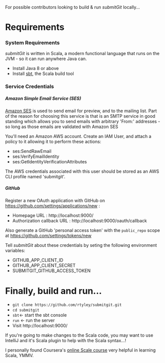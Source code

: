 For possible contributors looking to build & run _submitGit_ locally...

# Requirements

### System Requirements

_submitGit_ is written in Scala, a modern functional language that runs on the JVM - so it
can run anywhere Java can.

* Install Java 8 or above
* Install [sbt](http://www.scala-sbt.org/release/tutorial/Setup.html), the Scala build tool

### Service Credentials

##### Amazon Simple Email Service (SES)

[Amazon SES](http://docs.aws.amazon.com/ses/latest/DeveloperGuide/Welcome.html) is used to
send email for preview, and to the mailing list. Part of the reason for choosing this service
is that is an SMTP service in good standing which allows you to send emails with arbitrary
'From:' addresses - so long as those emails are validated with Amazon SES

You'll need an Amazon AWS account. Create an IAM User, and attach a policy to it allowing it to
perform these actions:

* ses:SendRawEmail
* ses:VerifyEmailIdentity
* ses:GetIdentityVerificationAttributes

The AWS credentials associated with this user should be stored as an AWS CLI profile
named 'submitgit'.

##### GitHub

Register a new OAuth application with GitHub on https://github.com/settings/applications/new :

* Homepage URL : http://localhost:9000/
* Authorization callback URL : http://localhost:9000/oauth/callback

Also generate a GitHub 'personal access token' with the `public_repo` scope at
https://github.com/settings/tokens/new

Tell _submitGit_ about these credentials by seting the following environment variables:

* GITHUB_APP_CLIENT_ID 
* GITHUB_APP_CLIENT_SECRET
* SUBMITGIT_GITHUB_ACCESS_TOKEN


# Finally, build and run...

* `git clone https://github.com/rtyley/submitgit.git`
* `cd submitgit`
* `sbt`<- start the sbt console
* `run` <- run the server
* Visit http://localhost:9000/

If you're going to make changes to the Scala code, you may want to use IntelliJ and it's Scala
plugin to help with the Scala syntax...!

I personally found Coursera's [online Scale course](https://www.coursera.org/course/progfun)
very helpful in learning Scala, YMMV.
